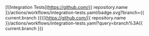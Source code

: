 [![Integration Tests](https://github.com/{{ repository.name }}/actions/workflows/integration-tests.yaml/badge.svg?branch={{ current.branch }})](https://github.com/{{ repository.name }}/actions/workflows/integration-tests.yaml?query=branch%3A{{ current.branch }})
